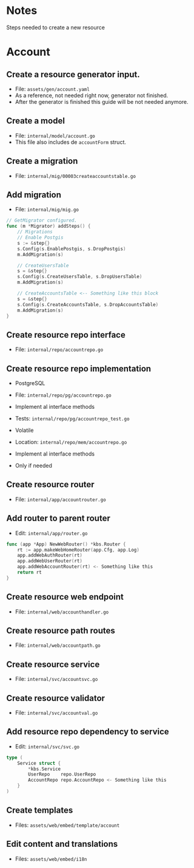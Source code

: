 # Notes

Steps needed to create a new resource

# Account

## Create a resource generator input.
  * File: `assets/gen/account.yaml`
  * As a reference, not needed right now, generator not finished.
  * After the generator is finished this guide will be not needed anymore.

## Create a model

  * File: `internal/model/account.go`
  * This file also includes de `accountForm` struct.

## Create a migration

  * File: `internal/mig/00003createaccountstable.go`

## Add migration

  * File: `internal/mig/mig.go`

```go
// GetMigrator configured.
func (m *Migrator) addSteps() {
	// Migrations
	// Enable Postgis
	s := &step{}
	s.Config(s.EnablePostgis, s.DropPostgis)
	m.AddMigration(s)

	// CreateUsersTable
	s = &step{}
	s.Config(s.CreateUsersTable, s.DropUsersTable)
	m.AddMigration(s)

	// CreateAccountsTable <-- Something like this block
	s = &step{}
	s.Config(s.CreateAccountsTable, s.DropAccountsTable)
	m.AddMigration(s)
}
```

## Create resource repo interface

  * File: `internal/repo/accountrepo.go`

## Create resource repo implementation

  * PostgreSQL
  * File: `internal/repo/pg/accountrepo.go`
  * Implement al interface methods
  * Tests: `internal/repo/pg/accountrepo_test.go`

  * Volatile
  * Location: `internal/repo/mem/accountrepo.go`
  * Implement al interface methods
  * Only if needed

## Create resource router

  * File: `internal/app/accountrouter.go`

## Add router to parent router

  * Edit: `internal/app/router.go`

```go
func (app *App) NewWebRouter() *kbs.Router {
	rt := app.makeWebHomeRouter(app.Cfg, app.Log)
	app.addWebAuthRouter(rt)
	app.addWebUserRouter(rt)
	app.addWebAccountRouter(rt) <- Something like this
	return rt
}
```

## Create resource web endpoint

  * File: `internal/web/accounthandler.go`

## Create resource path routes

  * File: `internal/web/accountpath.go`

## Create resource service

  * File: `internal/svc/accountsvc.go`

## Create resource validator

  * File: `internal/svc/accountval.go`

## Add resource repo dependency to service

  * Edit: `internal/svc/svc.go`

```go
type (
	Service struct {
		*kbs.Service
		UserRepo    repo.UserRepo
		AccountRepo repo.AccountRepo <- Something like this
	}
)
```
## Create templates

  * Files: `assets/web/embed/template/account`

## Edit content and translations

  * Files: `assets/web/embed/i18n`


